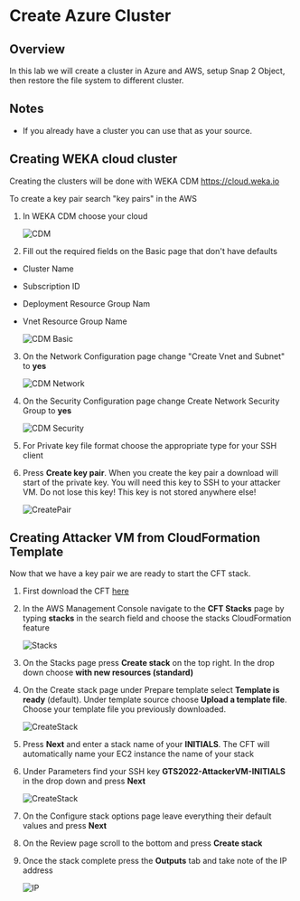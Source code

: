 # Create Azure Cluster

## Overview
In this lab we will create a cluster in Azure and AWS, setup Snap 2 Object, then restore the file system to different cluster.

## Notes 
- If you already have a cluster you can use that as your source.

##  Creating WEKA cloud cluster
Creating the clusters will be done with WEKA CDM https://cloud.weka.io

To create a key pair search "key pairs" in the AWS 

1.  In WEKA CDM choose your cloud

    ![CDM](./images/cdm.png)

2.  Fill out the required fields on the Basic page that don't have defaults
 - Cluster Name
 - Subscription ID
 - Deployment Resource Group Nam
 - Vnet Resource Group Name

    ![CDM Basic](./images/cdm_basic.png)

3.  On the Network Configuration page change "Create Vnet and Subnet" to **yes**

    ![CDM Network](./images/cdm_network.png)

4.  On the Security Configuration page change Create Network Security Group to **yes** 

    ![CDM Security](./images/cdm.png)

5.  For Private key file format choose the appropriate type for your SSH client

6.  Press **Create key pair**.  When you create the key pair a download will start of the private key.  You will need this key to SSH to your attacker VM.  Do not lose this key!  This key is not stored anywhere else!


     ![CreatePair](./images/createpair.png)

##  Creating Attacker VM from CloudFormation Template
Now that we have a key pair we are ready to start the CFT stack.

1.  First download the CFT [here](remove.yaml)

2.  In the AWS Management Console navigate to the **CFT Stacks** page by typing **stacks** in the search field and choose the stacks CloudFormation feature


    ![Stacks](./images/stacks.png)

3.  On the Stacks page press **Create stack** on the top right.  In the drop down choose **with new resources (standard)**

4.  On the Create stack page under Prepare template select **Template is ready** (default).  Under template source choose **Upload a template file**.  Choose your template file you previously downloaded.


    ![CreateStack](./images/createstack.png)

5.  Press **Next** and enter a stack name of your **INITIALS**.  The CFT will automatically name your EC2 instance the name of your stack

6.  Under Parameters find your SSH key **GTS2022-AttackerVM-INITIALS** in the drop down and press **Next**


    ![CreateStack](./images/details.png)

7.  On the Configure stack options page leave everything their default values and press **Next**

8.  On the Review page scroll to the bottom and press **Create stack**

9.  Once the stack complete press the **Outputs** tab and take note of the IP address


    ![IP](./images/publicip.png)

